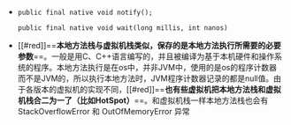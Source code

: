 - ```
  public final native void notify();
  
  public final native void wait(long millis, int nanos)
  ```
- [[#red]]==**本地方法栈与虚拟机栈类似，保存的是本地方法执行所需要的必要参数**==。一般是用C、C++语言编写的，并且被编译为基于本机硬件和操作系统的程序。本地方法执行是在os中，并非JVM中，使用的是os的程序计数器而不是JVM的，所以执行本地方法时，JVM程序计数器记录的都是null值。由于各版本的虚拟机的实现不同，[[#red]]==**也有些虚拟机把本地方法栈和虚拟机栈合二为一了（比如HotSpot）**==。和虚拟机栈一样本地方法栈也会有 StackOverflowError 和 OutOfMemoryError 异常
